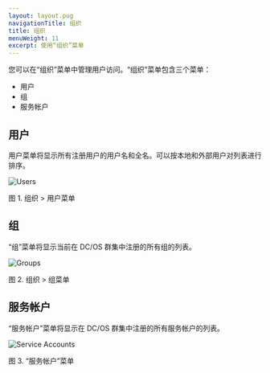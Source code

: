 ```yaml
---
layout: layout.pug
navigationTitle: 组织
title: 组织
menuWeight: 11
excerpt: 使用“组织”菜单
---
```


您可以在“组织”菜单中管理用户访问。“组织”菜单包含三个菜单：

- 用户
- 组
- 服务帐户

## 用户

用户菜单将显示所有注册用户的用户名和全名。可以按本地和外部用户对列表进行排序。

![Users](/cn/1.11/img/organization-ee.png)

图 1. 组织 > 用户菜单

## 组

“组”菜单将显示当前在 DC/OS 群集中注册的所有组的列表。

![Groups](/cn/1.11/img/new-user-group.png)

图 2. 组织 > 组菜单

## 服务帐户

“服务帐户”菜单将显示在 DC/OS 群集中注册的所有服务帐户的列表。

![Service Accounts](/cn/1.11/img/new-service-account-button.png)

图 3. “服务帐户”菜单
